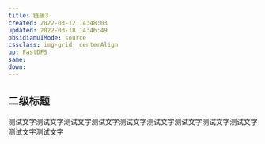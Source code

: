 ```yaml
---
title: 链接3
created: 2022-03-12 14:48:03
updated: 2022-03-18 14:46:49
obsidianUIMode: source
cssclass: img-grid, centerAlign
up: FastDFS
same:
down:
---
```


## 二级标题

测试文字测试文字测试文字测试文字测试文字测试文字测试文字测试文字测试文字测试文字测试文字
